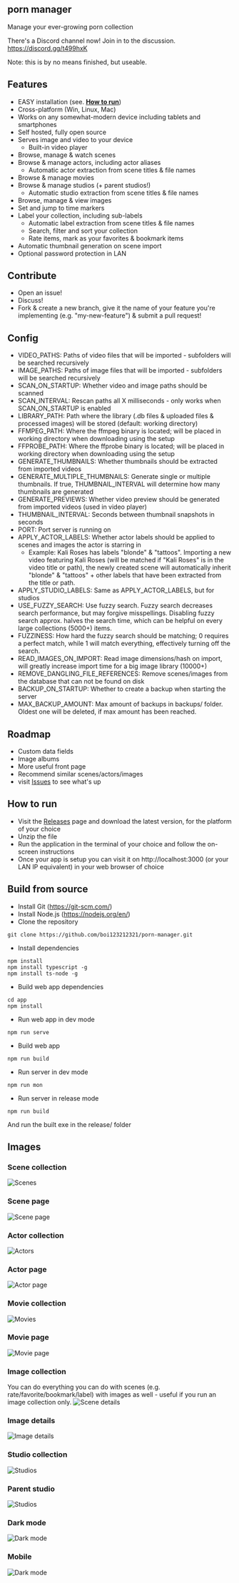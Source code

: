 ## porn manager

Manage your ever-growing porn collection

There's a Discord channel now! Join in to the discussion. https://discord.gg/t499hxK

Note: this is by no means finished, but useable.

## Features

- EASY installation (see. [**How to run**](https://github.com/boi123212321/porn-manager#how-to-run))
- Cross-platform (Win, Linux, Mac)
- Works on any somewhat-modern device including tablets and smartphones
- Self hosted, fully open source
- Serves image and video to your device
  - Built-in video player
- Browse, manage & watch scenes
- Browse & manage actors, including actor aliases
  - Automatic actor extraction from scene titles & file names
- Browse & manage movies
- Browse & manage studios (+ parent studios!)
  - Automatic studio extraction from scene titles & file names
- Browse, manage & view images
- Set and jump to time markers
- Label your collection, including sub-labels
  - Automatic label extraction from scene titles & file names
  - Search, filter and sort your collection
  - Rate items, mark as your favorites & bookmark items
- Automatic thumbnail generation on scene import
- Optional password protection in LAN

## Contribute

- Open an issue!
- Discuss!
- Fork & create a new branch, give it the name of your feature you're implementing (e.g. "my-new-feature") & submit a pull request!

## Config

- VIDEO_PATHS: Paths of video files that will be imported - subfolders will be searched recursively
- IMAGE_PATHS: Paths of image files that will be imported - subfolders will be searched recursively
- SCAN_ON_STARTUP: Whether video and image paths should be scanned
- SCAN_INTERVAL: Rescan paths all X milliseconds - only works when SCAN_ON_STARTUP is enabled
- LIBRARY_PATH: Path where the library (.db files & uploaded files & processed images) will be stored (default: working directory)
- FFMPEG_PATH: Where the ffmpeg binary is located; will be placed in working directory when downloading using the setup
- FFPROBE_PATH: Where the ffprobe binary is located; will be placed in working directory when downloading using the setup
- GENERATE_THUMBNAILS: Whether thumbnails should be extracted from imported videos
- GENERATE_MULTIPLE_THUMBNAILS: Generate single or multiple thumbnails. If true, THUMBNAIL_INTERVAL will determine how many thumbnails are generated
- GENERATE_PREVIEWS: Whether video preview should be generated from imported videos (used in video player)
- THUMBNAIL_INTERVAL: Seconds between thumbnail snapshots in seconds
- PORT: Port server is running on
- APPLY_ACTOR_LABELS: Whether actor labels should be applied to scenes and images the actor is starring in
  - Example: Kali Roses has labels "blonde" & "tattoos". Importing a new video featuring Kali Roses (will be matched if "Kali Roses" is in the video title or path), the newly created scene will automatically inherit "blonde" & "tattoos" + other labels that have been extracted from the title or path.
- APPLY_STUDIO_LABELS: Same as APPLY_ACTOR_LABELS, but for studios
- USE_FUZZY_SEARCH: Use fuzzy search. Fuzzy search decreases search performance, but may forgive misspellings. Disabling fuzzy search approx. halves the search time, which can be helpful on every large collections (5000+) items.
- FUZZINESS: How hard the fuzzy search should be matching; 0 requires a perfect match, while 1 will match everything, effectively turning off the search.
- READ_IMAGES_ON_IMPORT: Read image dimensions/hash on import, will greatly increase import time for a big image library (10000+)
- REMOVE_DANGLING_FILE_REFERENCES: Remove scenes/images from the database that can not be found on disk
- BACKUP_ON_STARTUP: Whether to create a backup when starting the server
- MAX_BACKUP_AMOUNT: Max amount of backups in backups/ folder. Oldest one will be deleted, if max amount has been reached.

## Roadmap

- Custom data fields
- Image albums
- More useful front page
- Recommend similar scenes/actors/images
- visit [Issues](https://github.com/boi123212321/porn-manager/issues) to see what's up

## How to run

- Visit the [Releases](https://github.com/boi123212321/porn-manager/releases) page and download the latest version, for the platform of your choice
- Unzip the file
- Run the application in the terminal of your choice and follow the on-screen instructions
- Once your app is setup you can visit it on http://localhost:3000 (or your LAN IP equivalent) in your web browser of choice

## Build from source

- Install Git (https://git-scm.com/)
- Install Node.js (https://nodejs.org/en/)
- Clone the repository

```
git clone https://github.com/boi123212321/porn-manager.git
```

- Install dependencies

```
npm install
npm install typescript -g
npm install ts-node -g
```

- Build web app dependencies

```
cd app
npm install
```

- Run web app in dev mode

```
npm run serve
```

- Build web app

```
npm run build
```

- Run server in dev mode

```
npm run mon
```

- Run server in release mode

```
npm run build
```

And run the built exe in the release/ folder

## Images

### Scene collection

![Scenes](/doc/img/scene_collection.jpg)

### Scene page

![Scene page](/doc/img/scene_details.jpg)

### Actor collection

![Actors](/doc/img/actor_collection.jpg)

### Actor page

![Actor page](/doc/img/actor_details.jpg)

### Movie collection

![Movies](/doc/img/movie_collection.jpg)

### Movie page

![Movie page](/doc/img/movie_details.jpg)

### Image collection

You can do everything you can do with scenes (e.g. rate/favorite/bookmark/label) with images as well - useful if you run an image collection only.
![Scene details](/doc/img/image_collection.jpg)

### Image details

![Image details](/doc/img/image_details.jpg)

### Studio collection

![Studios](/doc/img/studio_collection.jpg)

### Parent studio

![Studios](/doc/img/parent_studio.jpg)

### Dark mode

![Dark mode](/doc/img/darkmode.jpg)

### Mobile

![Dark mode](/doc/img/mobile.jpg)
